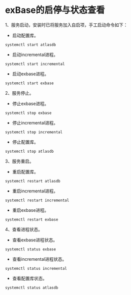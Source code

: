 # exBase的启停与状态查看

1、服务启动，安装时已将服务加入自启项，手工启动命令如下：

- 启动配置库。

```
systemctl start atlasdb
```

- 启动incremental进程。

```
systemctl start incremental
```

- 启动exbase进程。

```
systemctl start exbase
```

2、服务停止。

- 停止exbase进程。

```
systemctl stop exbase
```

- 停止incremental进程。

```
systemctl stop incremental
```

- 停止配置库。

```
systemctl stop atlasdb
```

3、服务重启。

- 重启配置库。

```
systemctl restart atlasdb
```

- 重启incremental进程。

```
systemctl restart incremental
```

- 重启exbase进程。

```
systemctl restart exbase
```

4、查看进程状态。

- 查看exbase进程状态。

```
systemctl status exbase
```

- 查看incremental进程状态。

```
systemctl status incremental
```

- 查看配置库状态。

```
systemctl status atlasdb
```


